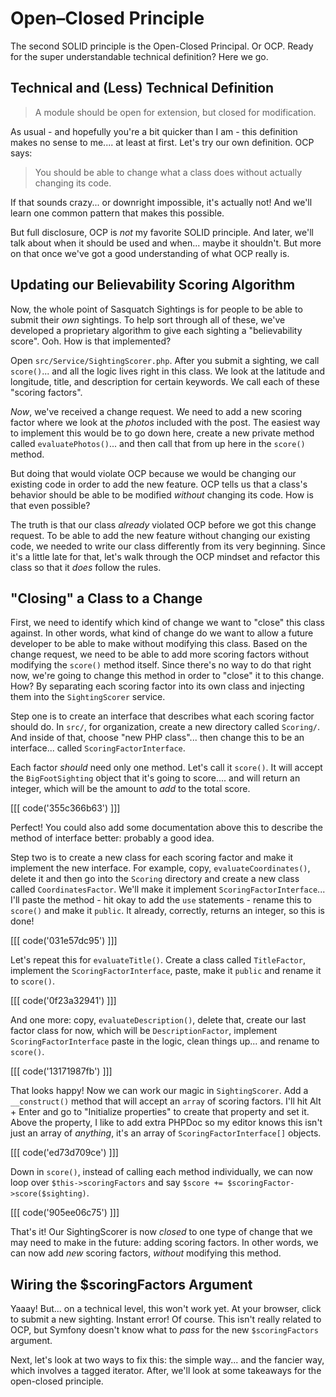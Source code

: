 # Open–Closed Principle

The second SOLID principle is the Open-Closed Principal. Or OCP. Ready for the super
understandable technical definition? Here we go.

## Technical and (Less) Technical Definition

> A module should be open for extension, but closed for modification.

As usual - and hopefully you're a bit quicker than I am - this definition makes
no sense to me.... at least at first. Let's try our own definition. OCP says:

> You should be able to change what a class does without actually changing its code.

If that sounds crazy... or downright impossible, it's actually not! And we'll
learn one common pattern that makes this possible.

But full disclosure, OCP is *not* my favorite SOLID principle. And later, we'll
talk about when it should be used and when... maybe it shouldn't. But more on that
once we've got a good understanding of what OCP really is.

## Updating our Believability Scoring Algorithm

Now, the whole point of Sasquatch Sightings is for people to be able to submit their
*own* sightings. To help sort through all of these, we've developed a proprietary
algorithm to give each sighting a "believability score". Ooh. How is that implemented?

Open `src/Service/SightingScorer.php`. After you submit a sighting, we call
`score()`... and all the logic lives right in this class. We look at the latitude
and longitude, title, and description for certain keywords. We call each of these
"scoring factors".

*Now*, we've received a change request. We need to add a new scoring factor where
we look at the *photos* included with the post. The easiest way to implement this
would be to go down here, create a new private method called `evaluatePhotos()`...
and then call that from up here in the `score()` method.

But doing that would violate OCP because we would be changing our existing code
in order to add the new feature. OCP tells us that a class's behavior should be
able to be modified *without* changing its code. How is that even possible?

The truth is that our class *already* violated OCP before we got this change request.
To be able to add the new feature without changing our existing code, we needed
to write our class differently from its very beginning. Since it's a little late
for that, let's walk through the OCP mindset and refactor this class so that it
*does* follow the rules.

## "Closing" a Class to a Change

First, we need to identify which kind of change we want to "close" this class against.
In other words, what kind of change do we want to allow a future developer to be
able to make without modifying this class. Based on the change request, we need to
be able to add more scoring factors without modifying the `score()` method itself.
Since there's no way to do that right now, we're going to change this method in order
to "close" it to this change. How? By separating each scoring factor into its own
class and injecting them into the `SightingScorer` service.

Step one is to create an interface that describes what each scoring factor should
do. In `src/`, for organization, create a new directory called `Scoring/`. And
inside of that, choose "new PHP class"... then change this to be an interface...
called `ScoringFactorInterface`.

Each factor *should* need only one method. Let's call it `score()`. It will accept
the `BigFootSighting` object that it's going to score.... and will return an integer,
which will be the amount to *add* to the total score.

[[[ code('355c366b63') ]]]

Perfect! You could also add some documentation above this to describe the method
of interface better: probably a good idea.

Step two is to create a new class for each scoring factor and make it implement
the new interface. For example, copy, `evaluateCoordinates()`, delete it and then
go into the `Scoring` directory and create a new class called `CoordinatesFactor`.
We'll make it implement `ScoringFactorInterface`... I'll paste the method - hit
okay to add the `use` statements - rename this to `score()` and make it
`public`. It already, correctly, returns an integer, so this is done!

[[[ code('031e57dc95') ]]]

Let's repeat this for `evaluateTitle()`. Create a class called `TitleFactor`,
implement the `ScoringFactorInterface`, paste, make it `public` and rename it to
`score()`.

[[[ code('0f23a32941') ]]]

And one more: copy, `evaluateDescription()`, delete that, create our last factor
class for now, which will be `DescriptionFactor`, implement `ScoringFactorInterface`
paste in the logic, clean things up... and rename to `score()`.

[[[ code('13171987fb') ]]]

That looks happy! Now we can work our magic in `SightingScorer`. Add a
`__construct()` method that will accept an `array` of scoring factors. I'll hit
Alt + Enter and go to "Initialize properties" to create that property and set it.
Above the property, I like to add extra PHPDoc so my editor knows this isn't just
an array of *anything*, it's an array of `ScoringFactorInterface[]` objects.

[[[ code('ed73d709ce') ]]]

Down in `score()`, instead of calling each method individually, we can now loop
over `$this->scoringFactors` and say `$score += $scoringFactor->score($sighting)`.

[[[ code('905ee06c75') ]]]

That's it! Our SightingScorer is now *closed* to one type of change that we may
need to make in the future: adding scoring factors. In other words, we can now
add *new* scoring factors, *without* modifying this method.

## Wiring the $scoringFactors Argument

Yaaay! But... on a technical level, this won't work yet. At your browser, click
to submit a new sighting. Instant error! Of course. This isn't really related
to OCP, but Symfony doesn't know what to *pass* for the new `$scoringFactors`
argument.

Next, let's look at two ways to fix this: the simple way... and the fancier way,
which involves a tagged iterator. After, we'll look at some takeaways for the
open-closed principle.
